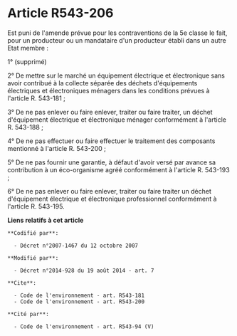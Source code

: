 # Article R543-206

Est puni de l'amende prévue pour les contraventions de la 5e classe le fait, pour un producteur ou un mandataire d'un
producteur établi dans un autre Etat membre : 

1° (supprimé)

2° De mettre sur le marché un équipement électrique et électronique sans avoir contribué à la collecte séparée des déchets
d'équipements électriques et électroniques ménagers dans les conditions prévues à l'article R. 543-181 ; 

3° De ne pas enlever ou faire enlever, traiter ou faire traiter, un déchet d'équipement électrique et électronique ménager
conformément à l'article R. 543-188 ; 

4° De ne pas effectuer ou faire effectuer le traitement des composants mentionné à l'article R. 543-200 ; 

5° De ne pas fournir une garantie, à défaut d'avoir versé par avance sa contribution à un éco-organisme agréé conformément à
l'article R. 543-193 ; 

6° De ne pas enlever ou faire enlever, traiter ou faire traiter un déchet d'équipement électrique et électronique
professionnel conformément à l'article R. 543-195.

**Liens relatifs à cet article**

	**Codifié par**:

	  - Décret n°2007-1467 du 12 octobre 2007

	**Modifié par**:

	  - Décret n°2014-928 du 19 août 2014 - art. 7

	**Cite**:

	  - Code de l'environnement - art. R543-181
	  - Code de l'environnement - art. R543-200

	**Cité par**:

	  - Code de l'environnement - art. R543-94 (V)

